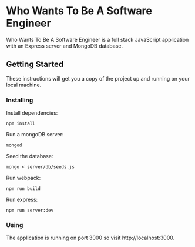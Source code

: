 # Who Wants To Be A Software Engineer

Who Wants To Be A Software Engineer is a full stack JavaScript application with an Express server and MongoDB database.

## Getting Started

These instructions will get you a copy of the project up and running on your local machine.

### Installing

Install dependencies:

```
npm install
```

Run a mongoDB server:

```
mongod
```

Seed the database:

```
mongo < server/db/seeds.js
```

Run webpack:

```
npm run build
```

Run express:

```
npm run server:dev
```

### Using

The application is running on port 3000 so visit http://localhost:3000.
